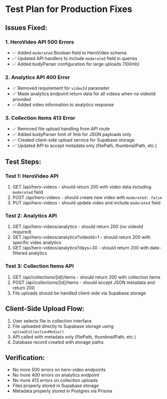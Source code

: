 # Test Plan for Production Fixes

## Issues Fixed:

### 1. HeroVideo API 500 Errors
- ✅ Added `moderated` Boolean field to HeroVideo schema
- ✅ Updated API handlers to include `moderated` field in queries
- ✅ Added bodyParser configuration for large uploads (100mb)

### 2. Analytics API 400 Error
- ✅ Removed requirement for `videoId` parameter
- ✅ Made analytics endpoint return data for all videos when no videoId provided
- ✅ Added video information to analytics response

### 3. Collection Items 413 Error
- ✅ Removed file upload handling from API route
- ✅ Added bodyParser limit of 1mb for JSON payloads only
- ✅ Created client-side upload service for Supabase storage
- ✅ Updated API to accept metadata only (filePath, thumbnailPath, etc.)

## Test Steps:

### Test 1: HeroVideo API
1. GET /api/hero-videos - should return 200 with video data including `moderated` field
2. POST /api/hero-videos - should create new video with `moderated: false`
3. PUT /api/hero-videos - should update video and include `moderated` field

### Test 2: Analytics API
1. GET /api/hero-videos/analytics - should return 200 (no videoId required)
2. GET /api/hero-videos/analytics?videoId=1 - should return 200 with specific video analytics
3. GET /api/hero-videos/analytics?days=30 - should return 200 with date-filtered analytics

### Test 3: Collection Items API
1. GET /api/collections/[id]/items - should return 200 with collection items
2. POST /api/collections/[id]/items - should accept JSON metadata and return 200
3. File uploads should be handled client-side via Supabase storage

## Client-Side Upload Flow:
1. User selects file in collection interface
2. File uploaded directly to Supabase storage using `uploadCollectionMedia()`
3. API called with metadata only (filePath, thumbnailPath, etc.)
4. Database record created with storage paths

## Verification:
- No more 500 errors on hero-video endpoints
- No more 400 errors on analytics endpoint
- No more 413 errors on collection uploads
- Files properly stored in Supabase storage
- Metadata properly stored in Postgres via Prisma 